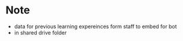 # Note
- data for previous learning expereinces form staff to embed for bot
- in shared drive folder

